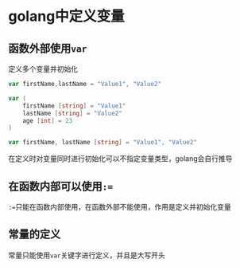 # golang中定义变量

## 函数外部使用`var`

定义多个变量并初始化

```go
var firstName,lastName = "Value1", "Value2"
```

```go
var (
    firstName [string] = "Value1"
    lastName [string] = "Value2"
    age [int] = 23
)
```

```go
var firstName, lastName [string] = "Value1", "Value2"
```

在定义时对变量同时进行初始化可以不指定变量类型，golang会自行推导


## 在函数内部可以使用`:=`

`:=`只能在函数内部使用，在函数外部不能使用，作用是定义并初始化变量

## 常量的定义

常量只能使用`var`关键字进行定义，并且是大写开头
